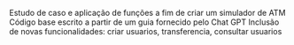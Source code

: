 Estudo de caso e aplicação de funções a fim de criar um simulador de ATM
Código base escrito a partir de um guia fornecido pelo Chat GPT
Inclusão de novas funcionalidades: criar usuarios, transferencia, consultar usuarios
